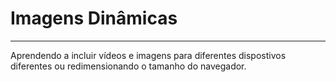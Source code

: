 # Imagens  Dinâmicas 
***
Aprendendo a incluir  vídeos e imagens para diferentes  dispostivos diferentes ou redimensionando o tamanho do navegador.
